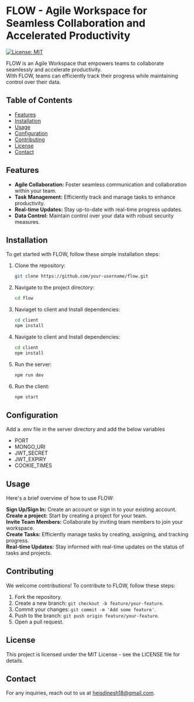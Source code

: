 # FLOW - Agile Workspace for Seamless Collaboration and Accelerated Productivity


[![License: MIT](https://img.shields.io/badge/License-MIT-yellow.svg)](https://opensource.org/licenses/MIT)

FLOW is an Agile Workspace that empowers teams to collaborate seamlessly and accelerate productivity.  
With FLOW, teams can efficiently track their progress while maintaining control over their data.

## Table of Contents

- [Features](#features)
- [Installation](#installation)
- [Usage](#usage)
- [Configuration](#configuration)
- [Contributing](#contributing)
- [License](#license)
- [Contact](#contact)

## Features

- **Agile Collaboration:** Foster seamless communication and collaboration within your team.
- **Task Management:** Efficiently track and manage tasks to enhance productivity.
- **Real-time Updates:** Stay up-to-date with real-time progress updates.
- **Data Control:** Maintain control over your data with robust security measures.

## Installation

To get started with FLOW, follow these simple installation steps:

1. Clone the repository:
   ```bash
   git clone https://github.com/your-username/flow.git
2. Navigate to the project directory:
    ```bash
    cd flow
3. Naviaget to client and Install dependencies:
    ```bash
    cd client
    npm install
4. Navigate to client and Install dependencies:
     ```bash
    cd client
    npm install
5. Run the server:
    ```bash
    npm run dev
6. Run the client:
    ```bash
    npm start

## Configuration

Add a .env file in the server directory and add the below variables
- PORT 
- MONGO_URI 
- JWT_SECRET 
- JWT_EXPIRY 
- COOKIE_TIMES

## Usage
Here's a brief overview of how to use FLOW:

**Sign Up/Sign In:** Create an account or sign in to your existing account.  
**Create a project:** Start by creating a project for your team.  
**Invite Team Members:** Collaborate by inviting team members to join your workspace.  
**Create Tasks:** Efficiently manage tasks by creating, assigning, and tracking progress.  
**Real-time Updates:** Stay informed with real-time updates on the status of tasks and projects.  

## Contributing

We welcome contributions! To contribute to FLOW, follow these steps:

1. Fork the repository.
2. Create a new branch: `git checkout -b feature/your-feature`.
3. Commit your changes: `git commit -m 'Add some feature'`.
4. Push to the branch: `git push origin feature/your-feature`.
5. Open a pull request.

## License
This project is licensed under the MIT License - see the LICENSE file for details.

## Contact
For any inquiries, reach out to us at heisdinesh18@gmail.com.